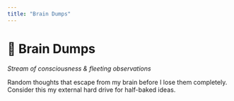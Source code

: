 ```yaml
---
title: "Brain Dumps"
---
```


# 💭 Brain Dumps

*Stream of consciousness & fleeting observations*

Random thoughts that escape from my brain before I lose them completely. Consider this my external hard drive for half-baked ideas.
